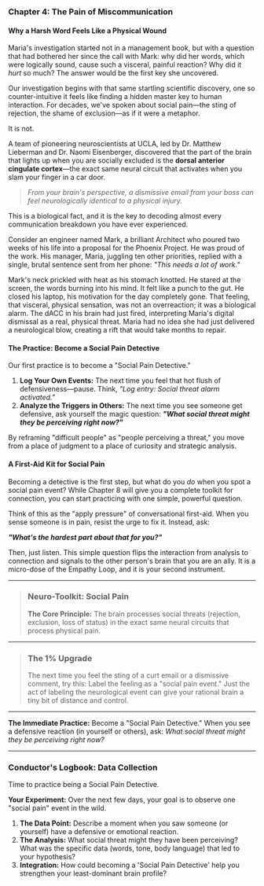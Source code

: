 ### **Chapter 4: The Pain of Miscommunication**
#### Why a Harsh Word Feels Like a Physical Wound

Maria's investigation started not in a management book, but with a question that had bothered her since the call with Mark: why did her words, which were logically sound, cause such a visceral, painful reaction? Why did it *hurt* so much? The answer would be the first key she uncovered.

Our investigation begins with that same startling scientific discovery, one so counter-intuitive it feels like finding a hidden master key to human interaction. For decades, we've spoken about social pain—the sting of rejection, the shame of exclusion—as if it were a metaphor.

It is not.

A team of pioneering neuroscientists at UCLA, led by Dr. Matthew Lieberman and Dr. Naomi Eisenberger, discovered that the part of the brain that lights up when you are socially excluded is the **dorsal anterior cingulate cortex**—the exact same neural circuit that activates when you slam your finger in a car door.

> *From your brain's perspective, a dismissive email from your boss can feel neurologically identical to a physical injury.*

This is a biological fact, and it is the key to decoding almost every communication breakdown you have ever experienced.

Consider an engineer named Mark, a brilliant Architect who poured two weeks of his life into a proposal for the Phoenix Project. He was proud of the work. His manager, Maria, juggling ten other priorities, replied with a single, brutal sentence sent from her phone: *"This needs a lot of work."*

Mark's neck prickled with heat as his stomach knotted. He stared at the screen, the words burning into his mind. It felt like a punch to the gut. He closed his laptop, his motivation for the day completely gone. That feeling, that visceral, physical sensation, was not an overreaction; it was a biological alarm. The dACC in his brain had just fired, interpreting Maria's digital dismissal as a real, physical threat. Maria had no idea she had just delivered a neurological blow, creating a rift that would take months to repair.

#### **The Practice: Become a Social Pain Detective**

Our first practice is to become a "Social Pain Detective."

1.  **Log Your Own Events:** The next time you feel that hot flush of defensiveness—pause. Think, *"Log entry: Social threat alarm activated."*
2.  **Analyze the Triggers in Others:** The next time you see someone get defensive, ask yourself the magic question: ***"What social threat might they be perceiving right now?"***

By reframing "difficult people" as "people perceiving a threat," you move from a place of judgment to a place of curiosity and strategic analysis.

#### **A First-Aid Kit for Social Pain**

Becoming a detective is the first step, but what do you *do* when you spot a social pain event? While Chapter 8 will give you a complete toolkit for connection, you can start practicing with one simple, powerful question.

Think of this as the "apply pressure" of conversational first-aid. When you sense someone is in pain, resist the urge to fix it. Instead, ask:

***"What's the hardest part about that for you?"***

Then, just listen. This simple question flips the interaction from analysis to connection and signals to the other person's brain that you are an ally. It is a micro-dose of the Empathy Loop, and it is your second instrument.

---
> ### **Neuro-Toolkit: Social Pain**
>
> **The Core Principle:** The brain processes social threats (rejection, exclusion, loss of status) in the exact same neural circuits that process physical pain.
---
> ### **The 1% Upgrade**
>
> The next time you feel the sting of a curt email or a dismissive comment, try this: Label the feeling as a "social pain event." Just the act of labeling the neurological event can give your rational brain a tiny bit of distance and control.

---

**The Immediate Practice:**
Become a "Social Pain Detective." When you see a defensive reaction (in yourself or others), ask: *What social threat might they be perceiving right now?*

---
### **Conductor's Logbook: Data Collection**

Time to practice being a Social Pain Detective.

**Your Experiment:** Over the next few days, your goal is to observe one "social pain" event in the wild.
1.  **The Data Point:** Describe a moment when you saw someone (or yourself) have a defensive or emotional reaction.
2.  **The Analysis:** What social threat might they have been perceiving? What was the specific data (words, tone, body language) that led to your hypothesis?
3.  **Integration:** How could becoming a 'Social Pain Detective' help you strengthen your least-dominant brain profile?
      